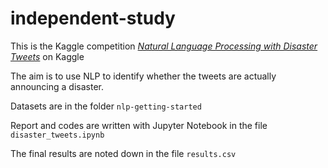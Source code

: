 # independent-study
This is the Kaggle competition [*Natural Language Processing with Disaster Tweets*](https://www.kaggle.com/competitions/nlp-getting-started) on Kaggle

The aim is to use NLP to identify whether the tweets are actually announcing a disaster.

Datasets are in the folder `nlp-getting-started`

Report and codes are written with Jupyter Notebook in the file `disaster_tweets.ipynb`

The final results are noted down in the file `results.csv`

